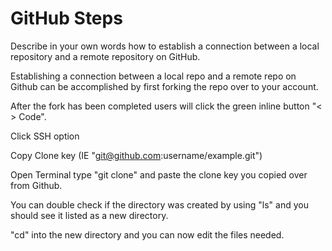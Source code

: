 # GitHub Steps

Describe in your own words how to establish a connection between a local repository and a remote repository on GitHub.

Establishing a connection between a local repo and a remote repo on Github can be accomplished by first forking the repo over to your account. 

After the fork has been completed users will click the green inline button "< > Code". 

Click SSH option 

Copy Clone key (IE "git@github.com:username/example.git")

Open Terminal type "git clone" and paste the clone key you copied over from Github. 

You can double check if the directory was created by using "ls" and you should see it listed as a new directory.

"cd" into the new directory and you can now edit the files needed.
